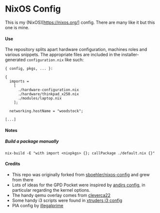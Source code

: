 # NixOS Config

This is my (NixOS)[https://nixos.org/] config. There are many like it but this
one is mine.

#### Use

The repository splits apart hardware configuration, machines roles and various
snippets. The appropriate files are included in the installer-generated
`configuration.nix` like such:

```
{ config, pkgs, ... }:

{
  imports =
    [
      ./hardware-configuration.nix
      ./hardware/thinkpad_x250.nix
      ./modules/laptop.nix
    ];

  networking.hostName = "woodstock";

[...]
```

#### Notes

##### Build a package manually

```
nix-build -E "with import <nixpkgs> {}; callPackage ./default.nix {}"
```

####  Credits
- This repo was originally forked from [sboehler/nixos-config](https://github.com/sboehler/nixos-config) and grew from there
- Lots of ideas for the GPD Pocket were inspired by [andirs config](https://github.com/andir/nixos-gpd-pocket), in particular regarding the kernel options.
- The handy qemu overlay comes from [cleverca22](https://github.com/cleverca22/nixos-configs)
- Some handy i3 scripts were found in [xtruders i3 config](https://github.com/xtruder/nix-profiles/blob/master/modules/user/profiles/i3.nix)
- PIA config by [illegalprime](https://github.com/illegalprime/nix/blob/1eb90ceaa9af14eba9d10d1178076e428994de0d/nixos/pia-system.nix)


